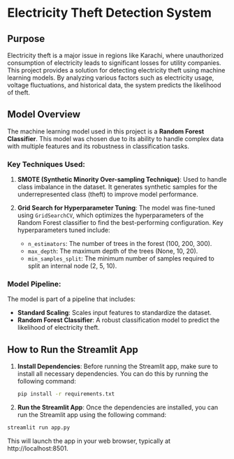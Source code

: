 # Electricity Theft Detection System

## Purpose

Electricity theft is a major issue in regions like Karachi, where unauthorized consumption of electricity leads to significant losses for utility companies. This project provides a solution for detecting electricity theft using machine learning models. By analyzing various factors such as electricity usage, voltage fluctuations, and historical data, the system predicts the likelihood of theft.

## Model Overview

The machine learning model used in this project is a **Random Forest Classifier**. This model was chosen due to its ability to handle complex data with multiple features and its robustness in classification tasks.

### Key Techniques Used:
1. **SMOTE (Synthetic Minority Over-sampling Technique)**: Used to handle class imbalance in the dataset. It generates synthetic samples for the underrepresented class (theft) to improve model performance.
   
2. **Grid Search for Hyperparameter Tuning**: The model was fine-tuned using `GridSearchCV`, which optimizes the hyperparameters of the Random Forest classifier to find the best-performing configuration. Key hyperparameters tuned include:
   - `n_estimators`: The number of trees in the forest (100, 200, 300).
   - `max_depth`: The maximum depth of the trees (None, 10, 20).
   - `min_samples_split`: The minimum number of samples required to split an internal node (2, 5, 10).

### Model Pipeline:
The model is part of a pipeline that includes:
- **Standard Scaling**: Scales input features to standardize the dataset.
- **Random Forest Classifier**: A robust classification model to predict the likelihood of electricity theft.

## How to Run the Streamlit App

1. **Install Dependencies**:
   Before running the Streamlit app, make sure to install all necessary dependencies. You can do this by running the following command:
   ```bash
   pip install -r requirements.txt

2. **Run the Streamlit App**:
Once the dependencies are installed, you can run the Streamlit app using the following command:
```bash
streamlit run app.py
```

This will launch the app in your web browser, typically at http://localhost:8501.
